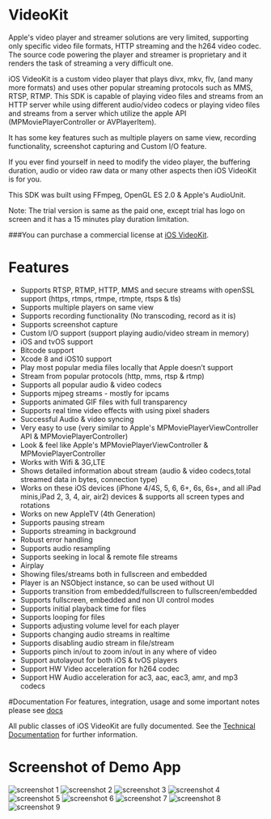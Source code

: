 VideoKit
===

Apple's video player and streamer solutions are very limited, supporting only specific video file formats, HTTP streaming and the h264 video codec. The source code powering the player and streamer is proprietary and it renders the task of streaming a very difficult one.

iOS VideoKit is a custom video player that plays divx, mkv, flv, (and many more formats) and uses other popular streaming protocols such as MMS, RTSP, RTMP. This SDK is capable of playing video files and streams from an HTTP server while using different audio/video codecs or playing video files and streams from a server which utilize the apple API (MPMoviePlayerController or AVPlayerItem).

It has some key features such as multiple players on same view, recording functionality, screenshot capturing and Custom I/O feature.

If you ever find yourself in need to modify the video player, the buffering duration, audio or video raw data or many other aspects then iOS VideoKit is for you.

This SDK was built using FFmpeg, OpenGL ES 2.0 & Apple's AudioUnit.

Note: The trial version is same as the paid one, except trial has logo on screen and it has a 15 minutes play duration limitation.


###You can purchase a commercial license at [iOS VideoKit](http://iosvideokit.com).

# Features

- Supports RTSP, RTMP, HTTP, MMS and secure streams with openSSL support (https, rtmps, rtmpe, rtmpte, rtsps & tls)
- Supports multiple players on same view
- Supports recording functionality (No transcoding, record as it is)
- Supports screenshot capture
- Custom I/O support (support playing audio/video stream in memory)
- iOS and tvOS support
- Bitcode support
- Xcode 8 and iOS10 support
- Play most popular media files locally that Apple doesn’t support
- Stream from popular protocols (http, mms, rtsp & rtmp)
- Supports all popular audio & video codecs
- Supports mjpeg streams - mostly for ipcams
- Supports animated GIF files with full transparency
- Supports real time video effects with using pixel shaders
- Successful Audio & video syncing
- Very easy to use (very similar to Apple's MPMoviePlayerViewController API & MPMoviePlayerController)
- Look & feel like Apple's MPMoviePlayerViewController & MPMoviePlayerController
- Works with Wifi & 3G,LTE
- Shows detailed information about stream (audio & video codecs,total streamed data in bytes, connection type)
- Works on these iOS devices (iPhone 4/4S, 5, 6, 6+, 6s, 6s+, and all iPad minis,iPad 2, 3, 4, air, air2) devices & supports all screen types and rotations
- Works on new AppleTV (4th Generation)
- Supports pausing stream
- Supports streaming in background
- Robust error handling
- Supports audio resampling
- Supports seeking in local & remote file streams
- Airplay
- Showing files/streams both in fullscreen and embedded
- Player is an NSObject instance, so can be used without UI
- Supports transition from embedded/fullscreen to fullscreen/embedded
- Supports fullscreen, embedded and non UI control modes
- Supports initial playback time for files
- Supports looping for files
- Supports adjusting volume level for each player
- Supports changing audio streams in realtime
- Supports disabling audio stream in file/stream
- Supports pinch in/out to zoom in/out in any where of video
- Support autolayout for both iOS & tvOS players
- Support HW Video acceleration for h264 codec
- Support HW Audio acceleration for ac3, aac, eac3, amr, and mp3 codecs


#Documentation
For features, integration, usage and some important notes please see [docs](http://iosvideokit.com/documentation/)

All public classes of iOS VideoKit are fully documented. See the [Technical Documentation](http://iosvideokit.com/VKAppleDoc/html) for further information.


# Screenshot of Demo App

![screenshot 1](http://iosvideokit.com/wp-content/uploads/2013/12/vk-ss-welcome.jpg)
![screenshot 2](http://iosvideokit.com/wp-content/uploads/2013/12/vk-ss-fs-playing.jpg)
![screenshot 3](http://iosvideokit.com/wp-content/uploads/2013/12/vk-ss-embedded-playing.jpg)
![screenshot 4](http://iosvideokit.com/wp-content/uploads/2013/12/vk-ss-embedded-ipcams.jpg)
![screenshot 5](http://iosvideokit.com/wp-content/uploads/2013/12/vk-ss-multi-playing.jpg)
![screenshot 6](http://iosvideokit.com/wp-content/uploads/2015/06/vk-ss-record2.jpg)
![screenshot 7](http://iosvideokit.com/wp-content/uploads/2015/06/vk-ss-ss.jpg)
![screenshot 8](http://iosvideokit.com/wp-content/uploads/2015/06/vk-ss-record.jpg)
![screenshot 9](http://iosvideokit.com/wp-content/uploads/2013/12/vk-ss-fs-landscape3.jpg)



